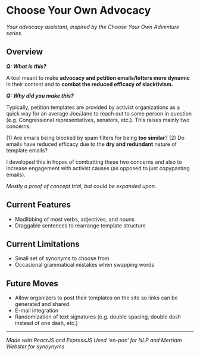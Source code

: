 # Choose Your Own Advocacy
_Your advocacy assistant, inspired by the Choose Your Own Adventure series._

## Overview

***Q: What is this?***

A tool meant to make **advocacy and petition emails/letters more dynamic** in their content and to **combat the reduced efficacy of slacktivism.**

***Q: Why did you make this?***

Typically, petition templates are provided by activist organizations as a quick way for an average Joe/Jane to reach out to some person in question (e.g. Congressional representatives, senators, etc.). This raises mainly two concerns:

(1) Are emails being blocked by spam filters for being **too similar**?
(2) Do emails have reduced efficacy due to the **dry and redundant** nature of template emails?

I developed this in hopes of combatting these two concerns and also to increase engagement with activist causes (as opposed to just copypasting emails).

*Mostly a proof of concept trial, but could be expanded upon.*

## Current Features
- Madlibbing of most verbs, adjectives, and nouns
- Draggable sentences to rearrange template structure

## Current Limitations
- Small set of synonyms to choose from
- Occasional grammatical mistakes when swapping words

## Future Moves
- Allow organizers to post their templates on the site so links can be generated and shared
- E-mail integration
- Randomization of text signatures (e.g. double spacing, double dash instead of one dash, etc.)

---
*Made with ReactJS and ExpressJS*
*Used 'en-pos' for NLP and Merriam Webster for synoynyms*